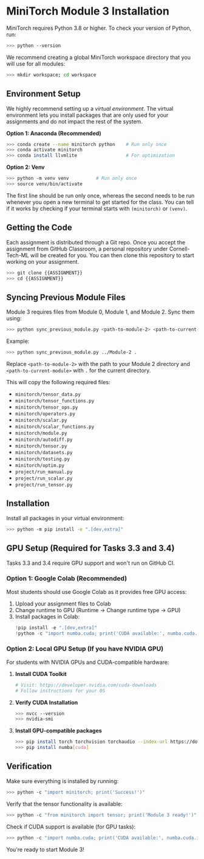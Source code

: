 # MiniTorch Module 3 Installation

MiniTorch requires Python 3.8 or higher. To check your version of Python, run:

```bash
>>> python --version
```

We recommend creating a global MiniTorch workspace directory that you will use
for all modules:

```bash
>>> mkdir workspace; cd workspace
```

## Environment Setup

We highly recommend setting up a *virtual environment*. The virtual environment lets you install packages that are only used for your assignments and do not impact the rest of the system.

**Option 1: Anaconda (Recommended)**
```bash
>>> conda create --name minitorch python    # Run only once
>>> conda activate minitorch
>>> conda install llvmlite                  # For optimization
```

**Option 2: Venv**
```bash
>>> python -m venv venv          # Run only once
>>> source venv/bin/activate
```

The first line should be run only once, whereas the second needs to be run whenever you open a new terminal to get started for the class. You can tell if it works by checking if your terminal starts with `(minitorch)` or `(venv)`.

## Getting the Code

Each assignment is distributed through a Git repo. Once you accept the assignment from GitHub Classroom, a personal repository under Cornell-Tech-ML will be created for you. You can then clone this repository to start working on your assignment.

```bash
>>> git clone {{ASSIGNMENT}}
>>> cd {{ASSIGNMENT}}
```

## Syncing Previous Module Files

Module 3 requires files from Module 0, Module 1, and Module 2. Sync them using:

```bash
>>> python sync_previous_module.py <path-to-module-2> <path-to-current-module>
```

Example:
```bash
>>> python sync_previous_module.py ../Module-2 .
```

Replace `<path-to-module-2>` with the path to your Module 2 directory and `<path-to-current-module>` with `.` for the current directory.

This will copy the following required files:
- `minitorch/tensor_data.py`
- `minitorch/tensor_functions.py`
- `minitorch/tensor_ops.py`
- `minitorch/operators.py`
- `minitorch/scalar.py`
- `minitorch/scalar_functions.py`
- `minitorch/module.py`
- `minitorch/autodiff.py`
- `minitorch/tensor.py`
- `minitorch/datasets.py`
- `minitorch/testing.py`
- `minitorch/optim.py`
- `project/run_manual.py`
- `project/run_scalar.py`
- `project/run_tensor.py`

## Installation

Install all packages in your virtual environment:

```bash
>>> python -m pip install -e ".[dev,extra]"
```

## GPU Setup (Required for Tasks 3.3 and 3.4)

Tasks 3.3 and 3.4 require GPU support and won't run on GitHub CI.

### Option 1: Google Colab (Recommended)

Most students should use Google Colab as it provides free GPU access:

1. Upload your assignment files to Colab
2. Change runtime to GPU (Runtime → Change runtime type → GPU)
3. Install packages in Colab:
   ```python
   !pip install -e ".[dev,extra]"
   !python -c "import numba.cuda; print('CUDA available:', numba.cuda.is_available())"
   ```

### Option 2: Local GPU Setup (If you have NVIDIA GPU)

For students with NVIDIA GPUs and CUDA-compatible hardware:

1. **Install CUDA Toolkit**
   ```bash
   # Visit: https://developer.nvidia.com/cuda-downloads
   # Follow instructions for your OS
   ```

2. **Verify CUDA Installation**
   ```bash
   >>> nvcc --version
   >>> nvidia-smi
   ```

3. **Install GPU-compatible packages**
   ```bash
   >>> pip install torch torchvision torchaudio --index-url https://download.pytorch.org/whl/cu118
   >>> pip install numba[cuda]
   ```

## Verification

Make sure everything is installed by running:

```bash
>>> python -c "import minitorch; print('Success!')"
```

Verify that the tensor functionality is available:

```bash
>>> python -c "from minitorch import tensor; print('Module 3 ready!')"
```

Check if CUDA support is available (for GPU tasks):

```bash
>>> python -c "import numba.cuda; print('CUDA available:', numba.cuda.is_available())"
```

You're ready to start Module 3!